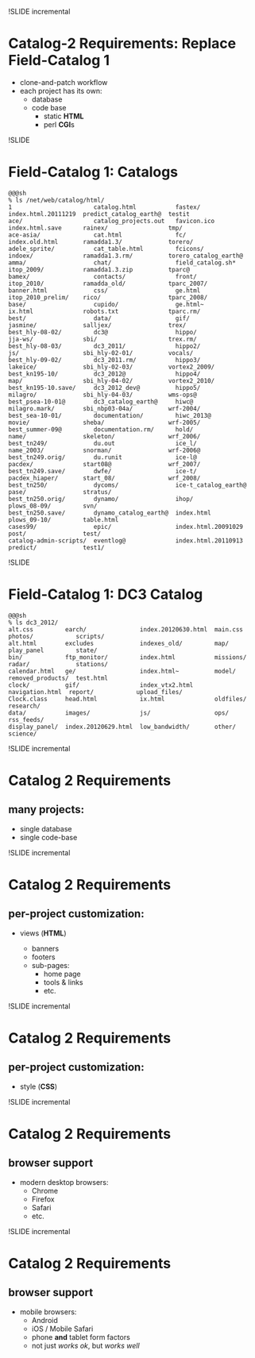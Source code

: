 !SLIDE incremental
# Catalog-2 Requirements: Replace Field-Catalog 1

- clone-and-patch workflow
- each project has its own:
    - database
    - code base
        - static **HTML**
        - perl **CGI**s

!SLIDE
# Field-Catalog 1: Catalogs

    @@@sh
    % ls /net/web/catalog/html/
    1                       catalog.html           fastex/               index.html.20111219  predict_catalog_earth@  testit
    ace/                    catalog_projects.out   favicon.ico           index.html.save      rainex/                 tmp/
    ace-asia/               cat.html               fc/                   index.old.html       ramadda1.3/             torero/
    adele_sprite/           cat_table.html         fcicons/              indoex/              ramadda1.3.rm/          torero_catalog_earth@
    amma/                   chat/                  field_catalog.sh*     itop_2009/           ramadda1.3.zip          tparc@
    bamex/                  contacts/              front/                itop_2010/           ramadda_old/            tparc_2007/
    banner.html             css/                   ge.html               itop_2010_prelim/    rico/                   tparc_2008/
    base/                   cupido/                ge.html~              ix.html              robots.txt              tparc.rm/
    best/                   data/                  gif/                  jasmine/             salljex/                trex/
    best_hly-08-02/         dc3@                   hippo/                jja-ws/              sbi/                    trex.rm/
    best_hly-08-03/         dc3_2011/              hippo2/               js/                  sbi_hly-02-01/          vocals/
    best_hly-09-02/         dc3_2011.rm/           hippo3/               lakeice/             sbi_hly-02-03/          vortex2_2009/
    best_kn195-10/          dc3_2012@              hippo4/               map/                 sbi_hly-04-02/          vortex2_2010/
    best_kn195-10.save/     dc3_2012_dev@          hippo5/               milagro/             sbi_hly-04-03/          wms-ops@
    best_psea-10-01@        dc3_catalog_earth@     hiwc@                 milagro.mark/        sbi_nbp03-04a/          wrf-2004/
    best_sea-10-01/         documentation/         hiwc_2013@            movie/               sheba/                  wrf-2005/
    best_summer-09@         documentation.rm/      hold/                 name/                skeleton/               wrf_2006/
    best_tn249/             du.out                 ice_l/                name_2003/           snorman/                wrf-2006@
    best_tn249.orig/        du.runit               ice-l@                pacdex/              start08@                wrf_2007/
    best_tn249.save/        dwfe/                  ice-t/                pacdex_hiaper/       start_08/               wrf_2008/
    best_tn250/             dycoms/                ice-t_catalog_earth@  pase/                stratus/
    best_tn250.orig/        dynamo/                ihop/                 plows_08-09/         svn/
    best_tn250.save/        dynamo_catalog_earth@  index.html            plows_09-10/         table.html
    cases99/                epic/                  index.html.20091029   post/                test/
    catalog-admin-scripts/  eventlog@              index.html.20110913   predict/             test1/

!SLIDE

# Field-Catalog 1: DC3 Catalog

    @@@sh
    % ls dc3_2012/
    alt.css         earch/               index.20120630.html  main.css         photos/            scripts/
    alt.html        excludes             indexes_old/         map/             play_panel         state/
    bin/            ftp_monitor/         index.html           missions/        radar/             stations/
    calendar.html   ge/                  index.html~          model/           removed_products/  test.html
    clock/          gif/                 index_vtx2.html      navigation.html  report/            upload_files/
    Clock.class     head.html            ix.html              oldfiles/        research/
    data/           images/              js/                  ops/             rss_feeds/
    display_panel/  index.20120629.html  low_bandwidth/       other/           science/

!SLIDE incremental
# Catalog 2 Requirements
## many projects:

- single database
- single code-base

!SLIDE incremental
# Catalog 2 Requirements
## per-project customization:

- views (**HTML**)

    - banners
    - footers
    - sub-pages:
        - home page
        - tools & links
        - etc.

!SLIDE incremental
# Catalog 2 Requirements
## per-project customization:

- style (**CSS**)

!SLIDE incremental
# Catalog 2 Requirements
## browser support

- modern desktop browsers:
    - Chrome
    - Firefox
    - Safari
    - etc.

!SLIDE incremental
# Catalog 2 Requirements
## browser support

- mobile browsers:
    - Android
    - iOS / Mobile Safari
    - phone **and** tablet form factors
    - not just *works ok*, but *works well*
